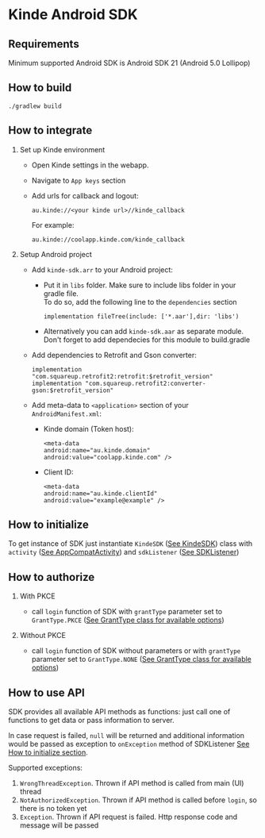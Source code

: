 # Kinde Android SDK
## Requirements
Minimum supported Android SDK is Android SDK 21 (Android 5.0 Lollipop)

## How to build
```
./gradlew build
```


## How to integrate
1. Set up Kinde environment
   - Open Kinde settings in the webapp.
   - Navigate to `App keys` section
   - Add urls for callback and logout:

         au.kinde://<your kinde url>//kinde_callback
      For example:

         au.kinde://coolapp.kinde.com/kinde_callback

2. Setup Android project
   - Add `kinde-sdk.arr` to your Android project:
      * Put it in `libs` folder. Make sure to include libs folder in your gradle file.   
         To do so, add the following line to the `dependencies` section
               
            implementation fileTree(include: ['*.aar'],dir: 'libs')
      * Alternatively you can add `kinde-sdk.aar` as separate module. Don't forget to add dependecies for this module to build.gradle

   - Add dependencies to Retrofit and Gson converter:
   
         implementation "com.squareup.retrofit2:retrofit:$retrofit_version"
         implementation "com.squareup.retrofit2:converter-gson:$retrofit_version"
   - Add meta-data to `<application>` section of your `AndroidManifest.xml`:
      * Kinde domain (Token host):

            <meta-data
            android:name="au.kinde.domain"
            android:value="coolapp.kinde.com" />
      * Client ID:

            <meta-data
            android:name="au.kinde.clientId"
            android:value="example@example" />

## How to initialize
To get instance of SDK just instantiate `KindeSDK` ([See KindeSDK](sdk/src/main/java/au/kinde/sdk/KindeSDK.kt)) class with `activity` ([See AppCompatActivity](androidx.appcompat.app.AppCompatActivity.java)) and `sdkListener` ([See SDKListener](sdk/src/main/java/au/kinde/sdk/KindeSDK.SDKListener.kt))  

## How to authorize
1. With PKCE
   - call `login` function of SDK with `grantType` parameter set to `GrantType.PKCE` ([See GrantType class for available options](sdk/src/main/java/au/kinde/sdk/GrantType.kt))

2. Without PKCE
    - call `login` function of SDK without parameters or with `grantType` parameter set to `GrantType.NONE` ([See GrantType class for available options](sdk/src/main/java/au/kinde/sdk/GrantType.kt))

## How to use API
SDK provides all available API methods as functions: just call one of functions to get data or pass information to server.

In case request is failed, `null` will be returned and additional information would be passed as exception to `onException` method of SDKListener [See How to initialize section](#how-to-initialize).

Supported exceptions:
1. `WrongThreadException`. Thrown if API method is called from main (UI) thread
2. `NotAuthorizedException`. Thrown if API method is called before `login`, so there is no token yet
3. `Exception`. Thrown if API request is failed. Http response code and message will be passed
